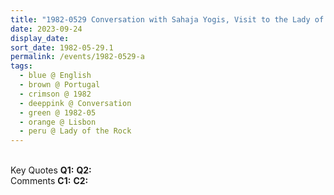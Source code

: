 ```yaml
---
title: "1982-0529 Conversation with Sahaja Yogis, Visit to the Lady of the Rock, after the Morning Follow-up Program, on the Way to a Fair, Lisbon, Portugal"
date: 2023-09-24
display_date: 
sort_date: 1982-05-29.1
permalink: /events/1982-0529-a
tags:
  - blue @ English
  - brown @ Portugal
  - crimson @ 1982
  - deeppink @ Conversation
  - green @ 1982-05
  - orange @ Lisbon
  - peru @ Lady of the Rock
---
```


<br>

<wave-list>
  <list-title color="DarkSeaGreen" width="55">Key Quotes</list-title>
  <list-item color="BlanchedAlmond" width="280"><b>Q1:</b> <i></i></list-item>
  <list-item color="Lavender" width="280"><b>Q2:</b> <i></i></list-item>
</wave-list>

<br>

<wave-list>
  <list-title color="DarkSeaGreen" width="55">Comments</list-title>
  <list-item color="BlanchedAlmond" width="280"><b>C1:</b> <i></i></list-item>
  <list-item color="Lavender" width="280"><b>C2:</b> <i></i></list-item>
</wave-list>